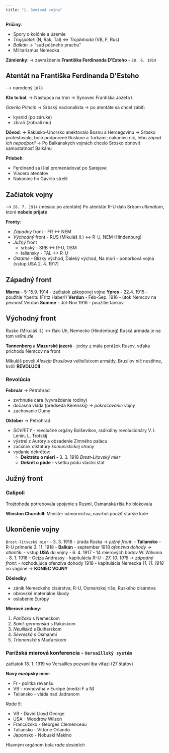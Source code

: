 ```yaml
---
title: "1. Svetová vojna"
---
```


**Príčiny**:

- Spory o kolónie a územie
- *Trojspolok* (N, Rak, Tal) <=> *Trojdohoda* (VB, F, Rus)
- *Balkán* -> "sud púšneho prachu"
- Militarizmus Nemecka

**Zámienky**:
-> zavraždenie $\textbf{Františka Ferdinanda D'Esteho}$ - `28. 6. 1914`

## Atentát na Františka Ferdinanda D'Esteho
--> narodený `1878`

**Kto to bol**:
-> Nástupca na trón
-> Synovec Františka Jozefa I.

*Gavrilo Princip*
-> Srbský nacionalista
-> po atentáte sa chcel zabiť:

- kyanid (po záruke)
- zbraň (zobrali mu)

**Dôvod**:
-> Rakúsko-Uhorsko anektovalo Bosnu a Hercegovinu
-> Srbsko protestovalo, bolo podporené Ruskom a Turkami; nakoniec nič, lebo *západ ich nepodporil*
-> Po Balkánskych vojnách chcelo Srbsko obnoviť samostatnosť Balkánu 

**Priebeh**:

- Ferdinand sa išiel promenádovať po Sarejeve
- Viacero atenátov
- Nakoniec ho Gavrilo strelil

## Začiatok vojny
--> `28. 7. 1914` (mesiac po atentáte)
Po atentáte R-U dalo Srbom *ultimátum*, ktoré **nebolo prijaté**

**Fronty**:

- *Západný* front - FR <-> NEM
- *Východný* front - RUS (Mikuláš II.) <-> R-U, NEM (Hindenburg)
- *Južný* front
	- srbský - SRB <-> R-U, OSM
	- taliansky - TAL <-> R-U
- *Ostatné* - Blízky východ, Ďaleký východ, Na mori - ponorková vojna (vstup USA 2. 4. 1917)

## Západný front
**Marna** - 5-15.9. 1914 - začiatok zákopovej vojne
**Ypres** - 22.4. 1915 - použitie Yperitu (Fritz Haber!)
**Verdun** - Feb-Sep. 1916 - útok Nemcov na pevnosť Verdun
**Somme** - Júl-Nov 1916 - použitie tankov

## Východný front
Rusko (Mikuláš II.) <-> Rak-Uh, Nemecko (Hindenburg)
Ruská armáda je na tom *veľmi zle*

**Tannenberg** a **Mazurské jazerá** - jedny z mála porážok Rusov, vďaka príchodu Nemcov na front

Mikuláš povelí *Alexeja Brusilova* veliteľstvom armády.
Brusilov nič nestihne, kvôli **REVOLÚCII**

### Revolúcia
**Február** -> Petrohrad
- zvrhnutie cára (vyvraždenie rodiny)
- dočasná vláda (predseda Kerenskij) -> *pokračovanie vojny*
- zachovanie Dumy

**Október** -> Petrohrad
- *SOVIETY* - revolučné orgány Bolševikov, radikálny revolucionáry
	V. I. Lenin, L. Trotskij
- výstrel z Auróry a obsadenie Zimného palácu
- začiatok diktatúry *komunistickej strany*
- vydanie dekrétov:
	- $\textbf{Dektrétu o mieri}$ - 3. 3. 1918 *Brest-Litovský mier*
	- $\textbf{Dekrét o pôde}$ - všetku pôdu vlastní štát

## Južný front

### Galipoli
Trojdohoda potrebovala spojenie s Rusmi, Osmanská ríša ho blokovala

**Winston Churchill**:
Minister námorníctva, navrhol použiť staršie lode

## Ukončenie vojny
`Brest-litvoský mier` - 3. 3. 1918 - zrada Ruska
-> *južný front*:
	- **Taliansko** - R-U prímerie 3. 11. 1918
	- **Balkán** - september 1918 *ofenzíva dohody*
-> *atlantik*:
	- vstup **USA** do vojny - 6. 4. 1917
	- 14 mierových bodov W. Wilsona - 8. 1. 1918
	- Gejza Andrassy - kapitulácia R-U - *27. 10. 1918*
-> *západný front*:
	- rozhodujúca ofenzíva dohody 1918
	- kapitulácia Nemecka *11. 11. 1918* vo vagóne -> **KONIEC VOJNY**

**Dôsledky**:
- zánik Nemeckého cisárstva, R-U, Osmanskej ríše, Ruského cisárstva
- obrovské materiálne škody
- oslabenie Európy

**Mierové zmluvy**:
1. *Parížska* s Nemeckom
2. *Saint-germenská* s Rakúskom
3. *Neuillská* s Bulharskom
4. *Sévreská* s Osmanmi
5. *Trianonská* s Maďarskom

### Parížská mierová konferencia - `Versaillský systém`
začiatok 18. 1. 1919 vo Versailles
pozvaní iba víťazi (27 štátov)

**Nový európsky mier**:
- Fr - politka revanšu
- VB - rovnováha v Európe (medzi F a N)
- Taliansko - vláda nad Jadranom

*Rada 5*:
- VB - David Lloyd George
- USA - Woodrow Wilson
- Francúzsko - Georges Clemenceau
- Taliansko - Vittorie Orlando
- Japonsko - Nobuaki Makino

Hlavným orgánom bola *rada desiatich*
